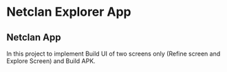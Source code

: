 # Netclan Explorer App


 ## Netclan App

In this project to implement Build UI of two screens only (Refine screen and Explore Screen)
and Build APK.

